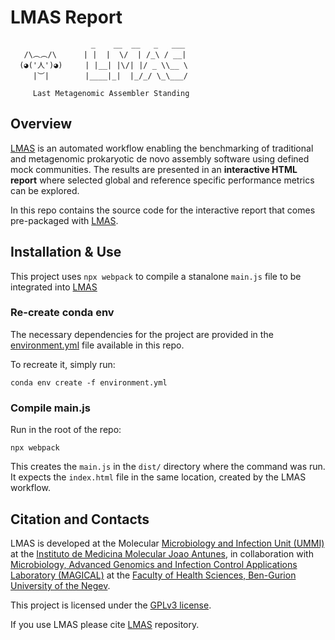 # LMAS Report


                      _    __  __   _   ___
       /\︵︵/\      | |  |  \/  | /_\ / __|
      (◕('人')◕)     | |__| |\/| |/ _ \\__ \
         |︶|        |____|_|  |_/_/ \_\___/

         Last Metagenomic Assembler Standing


## Overview

[LMAS](https://github.com/cimendes/LMAS) is an automated workflow enabling the benchmarking of traditional and metagenomic prokaryotic de novo assembly software using defined mock communities. The results are presented in an **interactive HTML report** where selected global and reference specific performance metrics can be explored.

In this repo contains the source code for the interactive report that comes pre-packaged with [LMAS](https://github.com/cimendes/LMAS).

## Installation & Use

This project uses `npx webpack` to compile a stanalone `main.js` file to be integrated into [LMAS](https://github.com/cimendes/LMAS)

### Re-create conda env

The necessary dependencies for the project are provided in the [environment.yml](environment.yml) file available 
in this repo.

To recreate it, simply run:

    conda env create -f environment.yml

### Compile main.js

Run in the root of the repo:

    npx webpack 

This creates the `main.js` in the `dist/` directory where the command was run. It expects the `index.html` file in the 
same location, created by the LMAS workflow. 

## Citation and Contacts

LMAS is developed at the Molecular [Microbiology and Infection Unit (UMMI)](http://darwin.phyloviz.net/wiki/doku.php) at the [Instituto de Medicina Molecular Joao Antunes](https://imm.medicina.ulisboa.pt/en/), in collaboration with [Microbiology, Advanced Genomics and Infection Control Applications Laboratory (MAGICAL)](https://morangiladlab.com) at the [Faculty of Health Sciences, Ben-Gurion University of the Negev](https://in.bgu.ac.il/en/fohs/Pages/default.aspx). 

This project is licensed under the [GPLv3 license](https://github.com/cimendes/LMAS/blob/main/LICENSE).

If you use LMAS please cite [LMAS](https://github.com/cimendes/LMAS) repository.